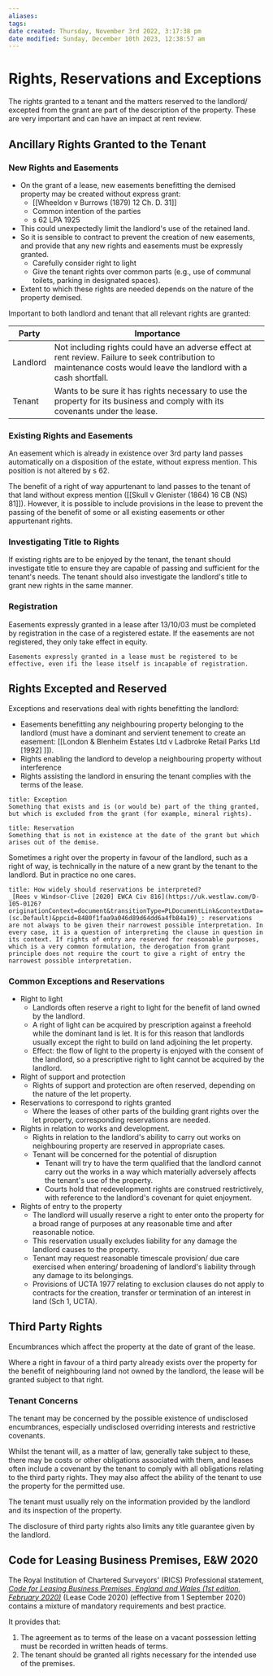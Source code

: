 ```yaml
---
aliases: 
tags: 
date created: Thursday, November 3rd 2022, 3:17:38 pm
date modified: Sunday, December 10th 2023, 12:38:57 am
---
```


# Rights, Reservations and Exceptions

The rights granted to a tenant and the matters reserved to the landlord/ excepted from the grant are part of the description of the property. These are very important and can have an impact at rent review.

## Ancillary Rights Granted to the Tenant

### New Rights and Easements

- On the grant of a lease, new easements benefitting the demised property may be created without express grant:
	- [[Wheeldon v Burrows (1879) 12 Ch. D. 31]]
	- Common intention of the parties
	- s 62 LPA 1925
- This could unexpectedly limit the landlord's use of the retained land.
- So it is sensible to contract to prevent the creation of new easements, and provide that any new rights and easements must be expressly granted.
	- Carefully consider right to light
	- Give the tenant rights over common parts (e.g., use of communal toilets, parking in designated spaces).
- Extent to which these rights are needed depends on the nature of the property demised.

Important to both landlord and tenant that all relevant rights are granted:

| Party    | Importance                                                                                                                                                          |
| -------- | ------------------------------------------------------------------------------------------------------------------------------------------------------------------- |
| Landlord | Not including rights could have an adverse effect at rent review. Failure to seek contribution to maintenance costs would leave the landlord with a cash shortfall. |
| Tenant   | Wants to be sure it has rights necessary to use the property for its business and comply with its covenants under the lease.                                                                                                                                                                     |

### Existing Rights and Easements

An easement which is already in existence over 3rd party land passes automatically on a disposition of the estate, without express mention. This position is not altered by s 62.

The benefit of a right of way appurtenant to land passes to the tenant of that land without express mention ([[Skull v Glenister (1864) 16 CB (NS) 81]]). However, it is possible to include provisions in the lease to prevent the passing of the benefit of some or all existing easements or other appurtenant rights.

### Investigating Title to Rights

If existing rights are to be enjoyed by the tenant, the tenant should investigate title to ensure they are capable of passing and sufficient for the tenant's needs. The tenant should also investigate the landlord's title to grant new rights in the same manner.

### Registration

Easements expressly granted in a lease after 13/10/03 must be completed by registration in the case of a registered estate. If the easements are not registered, they only take effect in equity.

```ad-warning
Easements expressly granted in a lease must be registered to be effective, even ifi the lease itself is incapable of registration. 
```

## Rights Excepted and Reserved

Exceptions and reservations deal with rights benefitting the landlord:

- Easements benefitting any neighbouring property belonging to the landlord (must have a dominant and servient tenement to create an easement: [[London & Blenheim Estates Ltd v Ladbroke Retail Parks Ltd [1992] ]]).
- Rights enabling the landlord to develop a neighbouring property without interference
- Rights assisting the landlord in ensuring the tenant complies with the terms of the lease.

```ad-defn
title: Exception
Something that exists and is (or would be) part of the thing granted, but which is excluded from the grant (for example, mineral rights).
```

```ad-defn
title: Reservation
Something that is not in existence at the date of the grant but which arises out of the demise.
```

Sometimes a right over the property in favour of the landlord, such as a right of way, is technically in the nature of a new grant by the tenant to the landlord. But in practice no one cares.

```ad-question
title: How widely should reservations be interpreted?
_[Rees v Windsor-Clive [2020] EWCA Civ 816](https://uk.westlaw.com/D-105-0126?originationContext=document&transitionType=PLDocumentLink&contextData=(sc.Default)&ppcid=8480f1faa9a046d89d64dd6a4fb84a19)_: reservations are not always to be given their narrowest possible interpretation. In every case, it is a question of interpreting the clause in question in its context. If rights of entry are reserved for reasonable purposes, which is a very common formulation, the derogation from grant principle does not require the court to give a right of entry the narrowest possible interpretation.
```

### Common Exceptions and Reservations

- Right to light
	- Landlords often reserve a right to light for the benefit of land owned by the landlord.
	- A right of light can be acquired by prescription against a freehold while the dominant land is let. It is for this reason that landlords usually except the right to build on land adjoining the let property.
	- Effect: the flow of light to the property is enjoyed with the consent of the landlord, so a prescriptive right to light cannot be acquired by the landlord.
- Right of support and protection
	- Rights of support and protection are often reserved, depending on the nature of the let property.
- Reservations to correspond to rights granted
	- Where the leases of other parts of the building grant rights over the let property, corresponding reservations are needed.
- Rights in relation to works and development.
	- Rights in relation to the landlord's ability to carry out works on neighbouring property are reserved in appropriate cases.
	- Tenant will be concerned for the potential of disruption
		- Tenant will try to have the term qualified that the landlord cannot carry out the works in a way which materially adversely affects the tenant's use of the property.
		- Courts hold that redevelopment rights are construed restrictively, with reference to the landlord's covenant for quiet enjoyment.
- Rights of entry to the property
	- The landlord will usually reserve a right to enter onto the property for a broad range of purposes at any reasonable time and after reasonable notice.
	- This reservation usually excludes liability for any damage the landlord causes to the property.
	- Tenant may request reasonable timescale provision/ due care exercised when entering/ broadening of landlord's liability through any damage to its belongings.
	- Provisions of UCTA 1977 relating to exclusion clauses do not apply to contracts for the creation, transfer or termination of an interest in land (Sch 1, UCTA).

## Third Party Rights

Encumbrances which affect the property at the date of grant of the lease.

Where a right in favour of a third party already exists over the property for the benefit of neighbouring land not owned by the landlord, the lease will be granted subject to that right.

### Tenant Concerns

The tenant may be concerned by the possible existence of undisclosed encumbrances, especially undisclosed overriding interests and restrictive covenants.

Whilst the tenant will, as a matter of law, generally take subject to these, there may be costs or other obligations associated with them, and leases often include a covenant by the tenant to comply with all obligations relating to the third party rights. They may also affect the ability of the tenant to use the property for the permitted use.

The tenant must usually rely on the information provided by the landlord and its inspection of the property.

The disclosure of third party rights also limits any title guarantee given by the landlord.

## Code for Leasing Business Premises, E&W 2020

The Royal Institution of Chartered Surveyors' (RICS) Professional statement, _[Code for Leasing Business Premises, England and Wales (1st edition, February 2020)](https://www.rics.org/globalassets/code-for-leasing_ps-version_feb-2020.pdf)_ (Lease Code 2020) (effective from 1 September 2020) contains a mixture of mandatory requirements and best practice.

It provides that:

1. The agreement as to terms of the lease on a vacant possession letting must be recorded in written heads of terms.
2. The tenant should be granted all rights necessary for the intended use of the premises.
